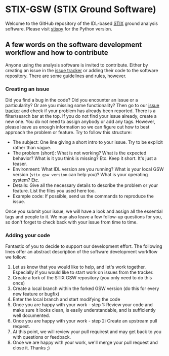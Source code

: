 # STIX-GSW (STIX Ground Software)

Welcome to the GitHub repository of the IDL-based [STIX](https://stix.i4ds.net) ground analysis software. Please visit [stixpy](https://github.com/samaloney/stixpy) for the Python version.


## A few words on the software development workflow and how to contribute

Anyone using the analysis software is invited to contribute. Either by creating an issue in the [issue tracker](https://github.com/i4Ds/STIX-GSW/issues) or adding their code to the software repository. There are some guidelines and rules, however. 

### Creating an issue

Did you find a bug in the code? Did you encounter an issue or a particularity? Or are you missing some functionality? Then go to our [issue tracker](https://github.com/i4Ds/STIX-GSW/issues) and check if your problem has already been reported. There is a filter/search bar at the top. If you do not find your issue already, create a new one. You do not need to assign anybody or add any tags. However, please leave us enough information so we can figure out how to best approach the problem or feature. Try to follow this structure:

* The subject: One line giving a short intro to your issue. Try to be explicit rather than vague.
* The problem (short): What is not working? What is the expected behavior? What is it you think is missing? Etc. Keep it short. It's just a teaser.
* Environment: What IDL version are you running? What is your local GSW version (`stix_gsw_version` can help you)? What is your operating system? Etc.
* Details: Give all the necessary details to describe the problem or your feature. List the files you used here too.
* Example code: If possible, send us the commands to reproduce the issue.

Once you submit your issue, we will have a look and assign all the essential tags and people to it. We may also leave a few follow-up questions for you, so don't forget to check back with your issue from time to time.

### Adding your code

Fantastic of you to decide to support our development effort. The following lines offer an abstract description of the software development workflow we follow:
1. Let us know that you would like to help, and let's work together. Especially if you would like to start work on issues from the tracker.
2. Create a fork of the STIX GSW repository (you only need to do this once)
3. Create a local branch within the forked GSW version (do this for every new feature or bugfix)
4. Enter the local branch and start modifying the code
5. Once you are happy with your work - step 1: Review your code and make sure it looks clean, is easily understandable, and is sufficiently well documented.
6. Once you are happy with your work - step 2: Create an upstream pull request.
7. At this point, we will review your pull requirest and may get back to you with questions or feedback.
8. Once we are happy with your work, we'll merge your pull request and close it. Thanks ;)
